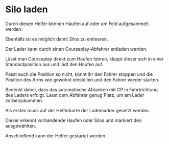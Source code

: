 # Silo laden

  
  
Durch diesen Helfer können Haufen auf oder am Feld aufgesammelt werden.  
  
Ebenfalls ist es möglich damit Silos zu entleeren.  
  
Der Lader kann durch einen Courseplay-Abfahrer entladen werden.  
  
Lässt man Courseplay direkt zum Haufen fahren, klappt dieser sich in einer Standardposition aus und lädt den Haufen auf.  
  
Passt euch die Position so nicht, könnt ihr den Fahrer stoppen und die Position des Arms wie gewohnt einstellen und den Fahrer wieder starten.  
  
Bedenkt dabei, dass das automatische Abtanken mit CP in Fahrtrichtung des Laders erfolgt. Lasst dem Abfahrer genug Platz, um am Lader vorbeizukommen.  
  


  
  
Als erstes muss auf der Helferkarte der Lademarker gesetzt werden.  
  
Dieser erkennt vorhandende Haufen oder Silos und markiert den ausgewählten.  
  
Anschließend kann der Helfer gestartet werden.  
  


